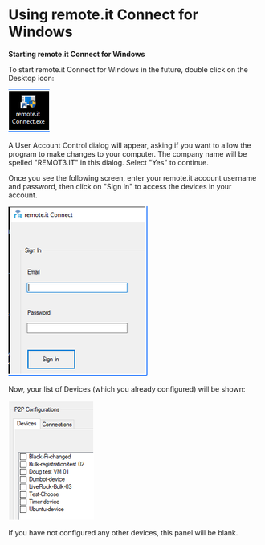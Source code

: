 # Using remote.it Connect for Windows

**Starting remote.it Connect for Windows**

To start remote.it Connect for Windows in the future, double click on the Desktop icon:

![](../../.gitbook/assets/image%20%2866%29.png)

A User Account Control dialog will appear, asking if you want to allow the program to make changes to your computer.  The company name will be spelled "REMOT3.IT" in this dialog. Select "Yes" to continue.

Once you see the following screen, enter your remote.it account username and password, then click on "Sign In" to access the devices in your account.

![](../../.gitbook/assets/image%20%2899%29.png)

Now, your list of Devices \(which you already configured\) will be shown:

![](../../.gitbook/assets/image%20%2844%29.png)

If you have not configured any other devices, this panel will be blank.

